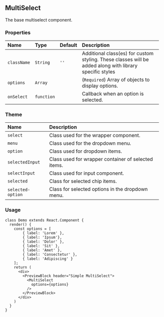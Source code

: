 ## MultiSelect

The base multiselect component.

### Properties
| Name | Type | Default | Description |
|:-----|:-----|:-----|:-----|
| `className` | `String` | `''` | Additional class(es) for custom styling. These classes will be added along with library specific styles |
| `options` | `Array` | &nbsp; | (`Required`) Array of objects to display options. |
| `onSelect` | `function` | &nbsp; | Callback when an option is selected. |

### Theme

| Name     | Description|
|:---------|:-----------|
| `select`   | Class used for the wrapper component. |
| `menu` |  Class used for the dropdown menu. |
| `option` | Class used for dropdown items. |
| `selectedInput` | Class used for wrapper container of selected items. | 
| `selectInput` | Class used for input component. |
| `selected` | Class for selected chip items. |
| `selected-option` | Class for selected options in the dropdown menu. |

### Usage
```
class Demo extends React.Component {
  render() {
    const options = [
        { label: 'Lorem' }, 
        { label: 'Ipsum'}, 
        { label: 'Dolor' },
        { label: 'Sit' },
        { label: 'Amet' },
        { label: 'Consectetur' },
        { label: 'Adipiscing' }
    ];
    return (
      <div>
        <PreviewBlock header="Simple MultiSelect">
          <MultiSelect
            options={options}
          />
        </PreviewBlock>
      </div>
    )
  }
}
```
